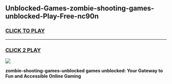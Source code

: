 
## Unblocked-Games-zombie-shooting-games-unblocked-Play-Free-nc90n
<h3>
<a href="https://premium76.site?title=zombie-shooting-games-unblocked&ref=22A">CLICK TO PLAY</a></h3>
<hr>

<h3>
<a href="https://premium76.site?title=zombie-shooting-games-unblocked&ref=22A">CLICK 2 PLAY</a>
  
</h3>

<a href="https://premium76.site?title=zombie-shooting-games-unblocked&ref=22A"><img src="https://clearcache.store/games.png"></a>


**zombie-shooting-games-unblocked games unblocked: Your Gateway to Fun and Accessible Online Gaming**
